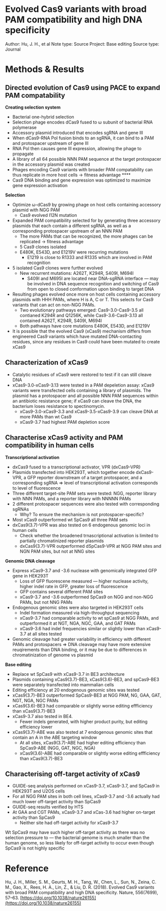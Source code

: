 # Evolved Cas9 variants with broad PAM compatibility and high DNA specificity

Author: Hu, J. H., et al
Note type: Source
Project: Base editing
Source type: Journal

# Methods & Results

## Directed evolution of Cas9 using PACE to expand PAM compatability

**Creating selection system**

- Bacterial one-hybrid selection
- Selection phage encodes dCas9 fused to ω subunit of bacterial RNA polymerase
- Accessory plasmid introduced that encodes sgRNA and gene III
- When dCas9-RNA Pol fusion binds to an sgRNA, it can bind to a PAM and protospacer upstream of gene III
- RNA Pol then causes gene III expression, allowing the phage to propagate
- A library of all 64 possible NNN PAM sequence at the target protospacer in the accessory plasmid was created
- Phages encoding Cas9 variants with broader PAM compatability can thus replicate in more host cells → fitness advantage  ****
- Cas9 DNA binding and gene expression was optimized to maximize gene expression activation

**Selection**

- Optimize ω-dCas9 by growing phage on host cells containing accessory plasmid with NGG PAM
    - Cas9 evolved I12N mutation
- Expanded PAM compatibility selected for by generating three accessory plasmids that each contain a different sgRNA, as well as a corresponding protospacer upstream of an NNN PAM
    - The more PAMs that can be recognized, the more phages can be replicated → fitness advantage
    - 5 Cas9 clones isolated
    - E480K, E543D, and E1219V were recurring mutations
        - E1219 is close to R1333 and R1335 which are involved in PAM recognition
- 5 isolated Cas9 clones were further evolved
    - New recurrent mutations: A262T, K294R, S409I, M694I
        - S409I and M695I are located near DNA-sgRNA interface — may be involved in DNA sequence recognition and switching of Cas9 from open to closed conformation upon binding to target DNA
- Resulting phages evolved once more on host cells containing accessory plasmids with HHH PAMs, where H is A, C or T. This selects for Cas9 variants that can act on non-NGG PAMs.
    - Two evolutionary pathways emerged: Cas9-3.0-Cas9-3.5 all contianed K294R and Q1256K, while Cas9-3.6-Cas9-3.13 all contained A262T, K294R, S409I, M694I
    - Both pathways have core mutations E480K, E543D, and E1219V
- It is possible that the evolved Cas9 (xCas9) mechanism differs from engineered Cas9 variants which have mutated DNA-contacting residues, since any residues in Cas9 could have been mutated to create xCas9

## Characterization of xCas9

- Catalytic residues of xCas9 were restored to test if it can still cleave DNA
- xCas9-3.0-xCas9-3.13 were tested in a PAM depeletion assay: xCas9 variants were transfected cells containing a library of plasmids. The plasmid has a protospacer and all possible NNN PAM sequences within an antibiotic resistance gene; if xCas9 can cleave the DNA, the bacterium loses resistance to spectinomycin.
    - xCas9-3.0-xCas9-3.3 and xCas9-3.5-xCas9-3.9 can cleave DNA at more PAMs than wt Cas9
    - xCas9-3.7 had highest PAM depletion score

## Characterise xCas9 activity and PAM compatibility in human cells

**Transcriptional activation**

- dxCas9 fused to a transcriptional activator, VPR (dxCas9-VPR)
- Plasmids transfected into HEK293T, which together encode dxCas9-VPR, a GFP reporter downstream of a target protospacer, and a corresponding sgRNA ⇒ level of transcriptional activation corresponds to level of fluorescence
- Three different target-site PAM sets were tested: NGG, reporter library with NNN PAMs, and a reporter library with NNNNN PAMs
- 2 different protospacer sequences were also tested with corresponding sgRNAs
    - Why?  To ensure the mechanism is not protospacer-specific?
- Most xCas9 outperformed wt SpCas9 all three PAM sets
- dxCas9(3.7)-VPR was also tested on 6 endogenous genomic loci in human cells
    - Check whether the broadened trnascriptional activation is limited to partially chromatinized reporter plasmids
    - dxCas9(3.7)-VPR outperformed dSpCas9-VPR at NGG PAM sites and NGN PAM sites, but not at NNG sites
    

**Genomic DNA cleavage**

- Express xCas9-3.7 and -3.6 nuclease with genomically integrated GFP gene in HEK293T
    - Loss of GFP fluorescene measured — higher nuclease activity, higher indel rate in GFP, greater loss of fluorescence
    - GFP contains several different PAM sites
    - xCas9-3.7 and -3.6 outperformed SpCas9 on NGG and non-NGG PAMs, but not NNG PAMs
- Endogenous genomic sites were also targeted in HEK293T cells
    - Indel formation measured via high-throughput sequencing
    - xCas9-3.7 had comparable activity to wt spCas9 at NGG PAMs, and outperformed it at NGT, NGA, NGC, GAA, and GAT PAMs
    - xCas9-3.6 had indel frequencies similar or slightly lower than xCas9-3.7 at all sites tested
- Genomic cleavage had greater variability in efficiency with different PAMs and protospacers ⇒ DNA cleavage may have more extensive reuqirements than DNA binding, or it may be due to differences in chromatinization of genome vs plasmid

**Base editing**

- Replace wt SpCas9 with xCas9-3.7 in BE3 architecture
- Plasmids containing xCas9(3.7)-BE3, xCas9(3.6)-BE3, and spCas9-BE3 were separately transfected into mammalian cells
- Editing efficiency at 20 endogenous genomic sites was tested
- xCas9(3.7)-BE3 outperformed SpCas9-BE3 at NGG PAM, NG, GAA, GAT, NGT, NGA, NGC PAMs
- xCas9(3.6)-BE3 had comparable or slightly worse editing effficiency than xCas9(3.7)-BE3
- xCas9-3.7 also tested in BE4.
    - Fewer indels generated, with higher product purity, but editing efficiency lower
- xCas9(3.7)-ABE was also tested at 7 endogenous genomic sites that contain an A in the ABE targeting window
    - At all sites, xCas9(3.7)-ABE had higher editing efficiency than SpCas9-ABE (NGG, GAT, NGC, NGA)
    - xCas9(3.6)-ABE had comparable or slightly worse editing effficiency than xCas9(3.7)-BE3

## Characterising off-target activity of xCas9

- GUIDE-seq analysis performed on xCas9-3.7, xCas9-3.7, and SpCas9 in HEK293T and U2OS cells
- For all NGG PAM sites in both cell lines, xCas9-3.7 and -3.6 actually had much lower off-target activity than SpCas9
- GUIDE-seq results verified by HTS
- At GAA and CGT PAMs, xCas9-3.7 and xCas-3.6 had higher on-target activity than SpCas9
    - Neither site had off-target activity for xCas9-3.7

Wt SpCas9 may have such higher off-target activity as there was no selection pressure to — the bacterial genome is much smaller than the human genome, so less likely for off-target activity to occur even though SpCas9 is not highly specific 

# Reference

Hu, J. H., Miller, S. M., Geurts, M. H., Tang, W., Chen, L., Sun, N., Zeina, C. M., Gao, X., Rees, H. A., Lin, Z., & Liu, D. R. (2018). Evolved Cas9 variants with broad PAM compatibility and high DNA specificity. Nature, 556(7699), 57–63. [https://doi.org/10.1038/nature26155](https://doi.org/10.1038/nature26155)